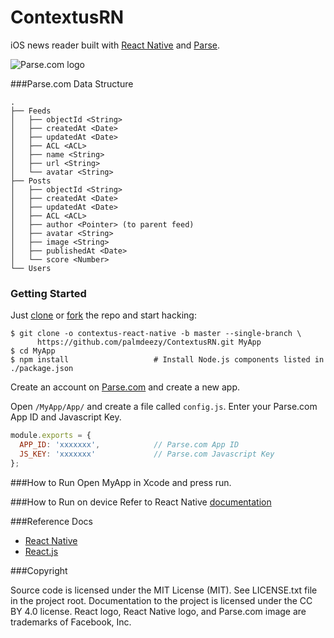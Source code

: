 # ContextusRN
iOS news reader built with [React Native](https://facebook.github.io/react-native/) and [Parse](http://parse.com).

![Parse.com logo]("https://fbexternal-a.akamaihd.net/safe_image.php?d=AQB34QO1FkYkQ1Re&url=ht…Fhphotos-ak-xat1%2Ft39.2365-6%2F11057087_383147541893314_1185417903_n.png")

###Parse.com Data Structure
```
.
├── Feeds
│   ├── objectId <String>
│   ├── createdAt <Date>
│   ├── updatedAt <Date>
│   ├── ACL <ACL>
│   ├── name <String>
│   ├── url <String>
│   └── avatar <String>
├── Posts
│   ├── objectId <String>
│   ├── createdAt <Date>
│   ├── updatedAt <Date>
│   ├── ACL <ACL>
│   ├── author <Pointer> (to parent feed)
│   ├── avatar <String>
│   ├── image <String>
│   ├── publishedAt <Date>
│   └── score <Number>
└── Users
```

### Getting Started
Just [clone](github-windows://openRepo/https://github.com/palmdeezy/ContextusRN) or
[fork](https://github.com/palmdeezy/ContextusRN/fork) the repo and start hacking:

```shell
$ git clone -o contextus-react-native -b master --single-branch \
      https://github.com/palmdeezy/ContextusRN.git MyApp
$ cd MyApp
$ npm install                   # Install Node.js components listed in ./package.json
```

Create an account on [Parse.com](http://parse.com) and create a new app.

Open `/MyApp/App/` and create a file called `config.js`. Enter your Parse.com App ID and Javascript Key. 

```javascript
module.exports = {
  APP_ID: 'xxxxxxx',            // Parse.com App ID
  JS_KEY: 'xxxxxxx'             // Parse.com Javascript Key
};
```
###How to Run
Open MyApp in Xcode and press run. 

###How to Run on device
Refer to React Native [documentation](https://facebook.github.io/react-native/docs/runningondevice.html#content) 

###Reference Docs
  - [React Native](https://facebook.github.io/react-native/)
  - [React.js](http://facebook.github.io/react/)

###Copyright

Source code is licensed under the MIT License (MIT). See LICENSE.txt file in the project root. Documentation to the project is licensed under the CC BY 4.0 license. React logo, React Native logo, and Parse.com image are trademarks of Facebook, Inc.
